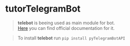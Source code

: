 # tutorTelegramBot

>**telebot** is beeing used as main module for bot.<br>
>[Here](https://github.com/eternnoir/pyTelegramBotAPI) you can find official documentation for it.

>To install **telebot** run `pip install pyTelegramBotAPI`
